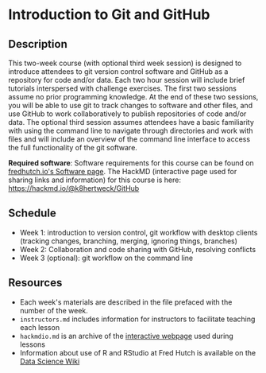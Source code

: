 # Introduction to Git and GitHub

## Description

This two-week course (with optional third week session) is designed to introduce attendees to git version control software and GitHub as a repository for code and/or data. Each two hour session will include brief tutorials interspersed with challenge exercises. The first two sessions assume no prior programming knowledge. At the end of these two sessions, you will be able to use git to track changes to software and other files, and use GitHub to work collaboratively to publish repositories of code and/or data. The optional third session assumes attendees have a basic familiarity with using the command line to navigate through directories and work with files and will include an overview of the command line interface to access the full functionality of the git software.

**Required software**: Software requirements for this course can be found on [fredhutch.io's Software page](http://www.fredhutch.io/software/#git-and-github). The HackMD (interactive page used for sharing links and information) for this course is here: https://hackmd.io/@k8hertweck/GitHub

## Schedule

* Week 1: introduction to version control, git workflow with desktop clients (tracking changes, branching, merging, ignoring things, branches)
* Week 2: Collaboration and code sharing with GitHub, resolving conflicts
* Week 3 (optional): git workflow on the command line

## Resources

* Each week's materials are described in the file prefaced with the number of the week. 
* `instructors.md` includes information for instructors to facilitate teaching each lesson
* `hackmdio.md` is an archive of the [interactive webpage](https://hackmd.io) used during lessons
* Information about use of R and RStudio at Fred Hutch is available on the [Data Science Wiki](https://sciwiki.fredhutch.org/scicomputing/software_R/)
